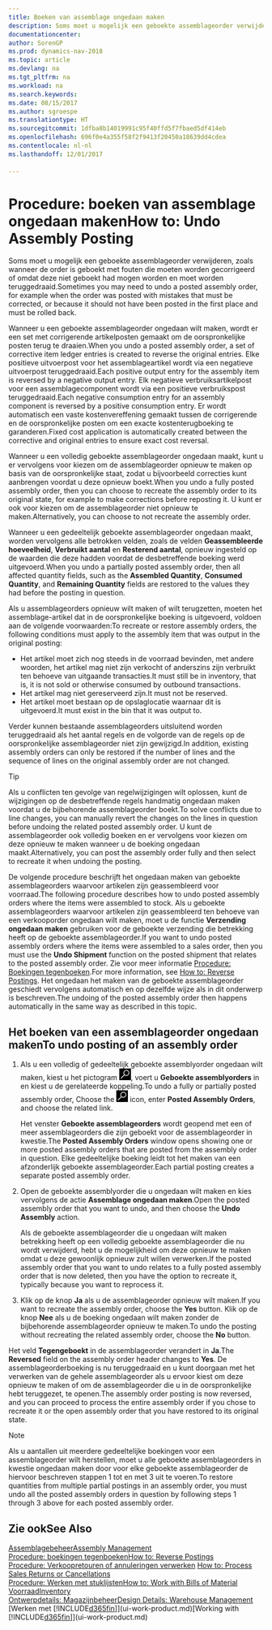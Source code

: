 ```yaml
---
title: Boeken van assemblage ongedaan maken
description: Soms moet u mogelijk een geboekte assemblageorder verwijderen, zoals wanneer de order is geboekt met fouten die moeten worden gecorrigeerd of omdat deze niet geboekt had mogen worden en moet worden teruggedraaid.
documentationcenter: 
author: SorenGP
ms.prod: dynamics-nav-2018
ms.topic: article
ms.devlang: na
ms.tgt_pltfrm: na
ms.workload: na
ms.search.keywords: 
ms.date: 08/15/2017
ms.author: sgroespe
ms.translationtype: HT
ms.sourcegitcommit: 1dfba8b14019991c95f40ffd5f7fbaed5df414eb
ms.openlocfilehash: 696f0e4a355f58f2f9413f20450a18639dd4cdea
ms.contentlocale: nl-nl
ms.lasthandoff: 12/01/2017

---
```

# <a name="how-to-undo-assembly-posting"></a><span data-ttu-id="dfaf4-103">Procedure: boeken van assemblage ongedaan maken</span><span class="sxs-lookup"><span data-stu-id="dfaf4-103">How to: Undo Assembly Posting</span></span>
<span data-ttu-id="dfaf4-104">Soms moet u mogelijk een geboekte assemblageorder verwijderen, zoals wanneer de order is geboekt met fouten die moeten worden gecorrigeerd of omdat deze niet geboekt had mogen worden en moet worden teruggedraaid.</span><span class="sxs-lookup"><span data-stu-id="dfaf4-104">Sometimes you may need to undo a posted assembly order, for example when the order was posted with mistakes that must be corrected, or because it should not have been posted in the first place and must be rolled back.</span></span>

<span data-ttu-id="dfaf4-105">Wanneer u een geboekte assemblageorder ongedaan wilt maken, wordt er een set met corrigerende artikelposten gemaakt om de oorspronkelijke posten terug te draaien.</span><span class="sxs-lookup"><span data-stu-id="dfaf4-105">When you undo a posted assembly order, a set of corrective item ledger entries is created to reverse the original entries.</span></span> <span data-ttu-id="dfaf4-106">Elke positieve uitvoerpost voor het assemblageartikel wordt via een negatieve uitvoerpost teruggedraaid.</span><span class="sxs-lookup"><span data-stu-id="dfaf4-106">Each positive output entry for the assembly item is reversed by a negative output entry.</span></span> <span data-ttu-id="dfaf4-107">Elk negatieve verbruiksartikelpost voor een assemblagecomponent wordt via een positieve verbruikspost teruggedraaid.</span><span class="sxs-lookup"><span data-stu-id="dfaf4-107">Each negative consumption entry for an assembly component is reversed by a positive consumption entry.</span></span> <span data-ttu-id="dfaf4-108">Er wordt automatisch een vaste kostenvereffening gemaakt tussen de corrigerende en de oorspronkelijke posten om een exacte kostenterugboeking te garanderen.</span><span class="sxs-lookup"><span data-stu-id="dfaf4-108">Fixed cost application is automatically created between the corrective and original entries to ensure exact cost reversal.</span></span>  

<span data-ttu-id="dfaf4-109">Wanneer u een volledig geboekte assemblageorder ongedaan maakt, kunt u er vervolgens voor kiezen om de assemblageorder opnieuw te maken op basis van de oorspronkelijke staat, zodat u bijvoorbeeld correcties kunt aanbrengen voordat u deze opnieuw boekt.</span><span class="sxs-lookup"><span data-stu-id="dfaf4-109">When you undo a fully posted assembly order, then you can choose to recreate the assembly order to its original state, for example to make corrections before reposting it.</span></span> <span data-ttu-id="dfaf4-110">U kunt er ook voor kiezen om de assemblageorder niet opnieuw te maken.</span><span class="sxs-lookup"><span data-stu-id="dfaf4-110">Alternatively, you can choose to not recreate the assembly order.</span></span>  

<span data-ttu-id="dfaf4-111">Wanneer u een gedeeltelijk geboekte assemblageorder ongedaan maakt, worden vervolgens alle betrokken velden, zoals de velden **Geassembleerde hoeveelheid**, **Verbruikt aantal** en **Resterend aantal**, opnieuw ingesteld op de waarden die deze hadden voordat de desbetreffende boeking werd uitgevoerd.</span><span class="sxs-lookup"><span data-stu-id="dfaf4-111">When you undo a partially posted assembly order, then all affected quantity fields, such as the **Assembled Quantity**, **Consumed Quantity**, and **Remaining Quantity** fields are restored to the values they had before the posting in question.</span></span>  

<span data-ttu-id="dfaf4-112">Als u assemblageorders opnieuw wilt maken of wilt terugzetten, moeten het assemblage-artikel dat in de oorspronkelijke boeking is uitgevoerd, voldoen aan de volgende voorwaarden:</span><span class="sxs-lookup"><span data-stu-id="dfaf4-112">To recreate or restore assembly orders, the following conditions must apply to the assembly item that was output in the original posting:</span></span>  

-   <span data-ttu-id="dfaf4-113">Het artikel moet zich nog steeds in de voorraad bevinden, met andere woorden, het artikel mag niet zijn verkocht of anderszins zijn verbruikt ten behoeve van uitgaande transacties.</span><span class="sxs-lookup"><span data-stu-id="dfaf4-113">It must still be in inventory, that is, it is not sold or otherwise consumed by outbound transactions.</span></span>  
-   <span data-ttu-id="dfaf4-114">Het artikel mag niet gereserveerd zijn.</span><span class="sxs-lookup"><span data-stu-id="dfaf4-114">It must not be reserved.</span></span>  
-   <span data-ttu-id="dfaf4-115">Het artikel moet bestaan op de opslaglocatie waarnaar dit is uitgevoerd.</span><span class="sxs-lookup"><span data-stu-id="dfaf4-115">It must exist in the bin that it was output to.</span></span>  

<span data-ttu-id="dfaf4-116">Verder kunnen bestaande assemblageorders uitsluitend worden teruggedraaid als het aantal regels en de volgorde van de regels op de oorspronkelijke assemblageorder niet zijn gewijzigd.</span><span class="sxs-lookup"><span data-stu-id="dfaf4-116">In addition, existing assembly orders can only be restored if the number of lines and the sequence of lines on the original assembly order are not changed.</span></span>  

> [!TIP]  
>  <span data-ttu-id="dfaf4-117">Als u conflicten ten gevolge van regelwijzigingen wilt oplossen, kunt de wijzigingen op de desbetreffende regels handmatig ongedaan maken voordat u de bijbehorende assemblageorder boekt.</span><span class="sxs-lookup"><span data-stu-id="dfaf4-117">To solve conflicts due to line changes, you can manually revert the changes on the lines in question before undoing the related posted assembly order.</span></span> <span data-ttu-id="dfaf4-118">U kunt de assemblageorder ook volledig boeken en er vervolgens voor kiezen om deze opnieuw te maken wanneer u de boeking ongedaan maakt.</span><span class="sxs-lookup"><span data-stu-id="dfaf4-118">Alternatively, you can post the assembly order fully and then select to recreate it when undoing the posting.</span></span>  

<span data-ttu-id="dfaf4-119">De volgende procedure beschrijft het ongedaan maken van geboekte assemblageorders waarvoor artikelen zijn geassembleerd voor voorraad.</span><span class="sxs-lookup"><span data-stu-id="dfaf4-119">The following procedure describes how to undo posted assembly orders where the items were assembled to stock.</span></span> <span data-ttu-id="dfaf4-120">Als u geboekte assemblageorders waarvoor artikelen zijn geassembleerd ten behoeve van een verkooporder ongedaan wilt maken, moet u de functie **Verzending ongedaan maken** gebruiken voor de geboekte verzending die betrekking heeft op de geboekte assemblageorder.</span><span class="sxs-lookup"><span data-stu-id="dfaf4-120">If you want to undo posted assembly orders where the items were assembled to a sales order, then you must use the **Undo Shipment** function on the posted shipment that relates to the posted assembly order.</span></span> <span data-ttu-id="dfaf4-121">Zie voor meer informatie [Procedure: Boekingen tegenboeken](finance-how-reverse-journal-posting.md).</span><span class="sxs-lookup"><span data-stu-id="dfaf4-121">For more information, see [How to: Reverse Postings](finance-how-reverse-journal-posting.md).</span></span> <span data-ttu-id="dfaf4-122">Het ongedaan het maken van de geboekte assemblageorder geschiedt vervolgens automatisch en op dezelfde wijze als in dit onderwerp is beschreven.</span><span class="sxs-lookup"><span data-stu-id="dfaf4-122">The undoing of the posted assembly order then happens automatically in the same way as described in this topic.</span></span>  

## <a name="to-undo-posting-of-an-assembly-order"></a><span data-ttu-id="dfaf4-123">Het boeken van een assemblageorder ongedaan maken</span><span class="sxs-lookup"><span data-stu-id="dfaf4-123">To undo posting of an assembly order</span></span>  
1.  <span data-ttu-id="dfaf4-124">Als u een volledig of gedeeltelijk geboekte assemblyorder ongedaan wilt maken, kiest u het pictogram ![Zoeken naar pagina of rapport](media/ui-search/search_small.png "pictogram Zoeken naar pagina of rapport"), voert u **Geboekte assemblyorders** in en kiest u de gerelateerde koppeling.</span><span class="sxs-lookup"><span data-stu-id="dfaf4-124">To undo a fully or partially posted assembly order, Choose the ![Search for Page or Report](media/ui-search/search_small.png "Search for Page or Report icon") icon, enter **Posted Assembly Orders**, and choose the related link.</span></span>  

    <span data-ttu-id="dfaf4-125">Het venster **Geboekte assemblageorders** wordt geopend met een of meer assemblageorders die zijn geboekt voor de assemblageorder in kwestie.</span><span class="sxs-lookup"><span data-stu-id="dfaf4-125">The **Posted Assembly Orders** window opens showing one or more posted assembly orders that are posted from the assembly order in question.</span></span> <span data-ttu-id="dfaf4-126">Elke gedeeltelijke boeking leidt tot het maken van een afzonderlijk geboekte assemblageorder.</span><span class="sxs-lookup"><span data-stu-id="dfaf4-126">Each partial posting creates a separate posted assembly order.</span></span>  
2.  <span data-ttu-id="dfaf4-127">Open de geboekte assemblyorder die u ongedaan wilt maken en kies vervolgens de actie **Assemblage ongedaan maken**.</span><span class="sxs-lookup"><span data-stu-id="dfaf4-127">Open the posted assembly order that you want to undo, and then choose the **Undo Assembly** action.</span></span>  

    <span data-ttu-id="dfaf4-128">Als de geboekte assemblageorder die u ongedaan wilt maken betrekking heeft op een volledig geboekte assemblageorder die nu wordt verwijderd, hebt u de mogelijkheid om deze opnieuw te maken omdat u deze gewoonlijk opnieuw zult willen verwerken.</span><span class="sxs-lookup"><span data-stu-id="dfaf4-128">If the posted assembly order that you want to undo relates to a fully posted assembly order that is now deleted, then you have the option to recreate it, typically because you want to reprocess it.</span></span>  
3.  <span data-ttu-id="dfaf4-129">Klik op de knop **Ja** als u de assemblageorder opnieuw wilt maken.</span><span class="sxs-lookup"><span data-stu-id="dfaf4-129">If you want to recreate the assembly order, choose the **Yes** button.</span></span> <span data-ttu-id="dfaf4-130">Klik op de knop **Nee** als u de boeking ongedaan wilt maken zonder de bijbehorende assemblageorder opnieuw te maken.</span><span class="sxs-lookup"><span data-stu-id="dfaf4-130">To undo the posting without recreating the related assembly order, choose the **No** button.</span></span>  

<span data-ttu-id="dfaf4-131">Het veld **Tegengeboekt** in de assemblageorder verandert in **Ja**.</span><span class="sxs-lookup"><span data-stu-id="dfaf4-131">The **Reversed** field on the assembly order header changes to **Yes**.</span></span> <span data-ttu-id="dfaf4-132">De assemblageorderboeking is nu teruggedraaid en u kunt doorgaan met het verwerken van de gehele assemblageorder als u ervoor kiest om deze opnieuw te maken of om de assemblageorder die u in de oorspronkelijke hebt teruggezet, te openen.</span><span class="sxs-lookup"><span data-stu-id="dfaf4-132">The assembly order posting is now reversed, and you can proceed to process the entire assembly order if you chose to recreate it or the open assembly order that you have restored to its original state.</span></span>  

> [!NOTE]  
>  <span data-ttu-id="dfaf4-133">Als u aantallen uit meerdere gedeeltelijke boekingen voor een assemblageorder wilt herstellen, moet u alle geboekte assemblageorders in kwestie ongedaan maken door voor elke geboekte assemblageorder de hiervoor beschreven stappen 1 tot en met 3 uit te voeren.</span><span class="sxs-lookup"><span data-stu-id="dfaf4-133">To restore quantities from multiple partial postings in an assembly order, you must undo all the posted assembly orders in question by following steps 1 through 3 above for each posted assembly order.</span></span>  

## <a name="see-also"></a><span data-ttu-id="dfaf4-134">Zie ook</span><span class="sxs-lookup"><span data-stu-id="dfaf4-134">See Also</span></span>  
[<span data-ttu-id="dfaf4-135">Assemblagebeheer</span><span class="sxs-lookup"><span data-stu-id="dfaf4-135">Assembly Management</span></span>](assembly-assemble-items.md)  
[<span data-ttu-id="dfaf4-136">Procedure: boekingen tegenboeken</span><span class="sxs-lookup"><span data-stu-id="dfaf4-136">How to: Reverse Postings</span></span>](finance-how-reverse-journal-posting.md)  
<span data-ttu-id="dfaf4-137">[Procedure: Verkoopretouren of annuleringen verwerken](sales-how-process-sales-returns-cancellations.md)  </span><span class="sxs-lookup"><span data-stu-id="dfaf4-137">[How to: Process Sales Returns or Cancellations](sales-how-process-sales-returns-cancellations.md)  </span></span>  
[<span data-ttu-id="dfaf4-138">Procedure: Werken met stuklijsten</span><span class="sxs-lookup"><span data-stu-id="dfaf4-138">How to: Work with Bills of Material</span></span>](inventory-how-work-BOMs.md)  
[<span data-ttu-id="dfaf4-139">Voorraad</span><span class="sxs-lookup"><span data-stu-id="dfaf4-139">Inventory</span></span>](inventory-manage-inventory.md)  
[<span data-ttu-id="dfaf4-140">Ontwerpdetails: Magazijnbeheer</span><span class="sxs-lookup"><span data-stu-id="dfaf4-140">Design Details: Warehouse Management</span></span>](design-details-warehouse-management.md)  
<span data-ttu-id="dfaf4-141">[Werken met [!INCLUDE[d365fin](includes/d365fin_md.md)]](ui-work-product.md)</span><span class="sxs-lookup"><span data-stu-id="dfaf4-141">[Working with [!INCLUDE[d365fin](includes/d365fin_md.md)]](ui-work-product.md)</span></span>

